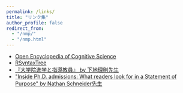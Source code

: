 ```yaml
---
permalink: /links/
title: "リンク集"
author_profile: false
redirect_from: 
  - "/nmp/"
  - "/nmp.html"
---
```


- [Open Encyclopedia of Cognitive Science](https://oecs.mit.edu/open-encyclopedia-of-cognitive-science)
- [RSyntaxTree](https://yohasebe.github.io/rsyntaxtree/examples.html)
- [『大学院進学と指導教員』 by 下地理則先生](https://note.com/lingfieldwork/n/n5b428b1fc437)
- ["Inside Ph.D. admissions: What readers look for in a Statement of Purpose" by Nathan Schneider先生](https://nschneid.medium.com/inside-ph-d-admissions-what-readers-look-for-in-a-statement-of-purpose-3db4e6081f80)


